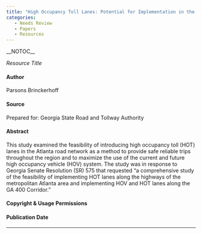 ```yaml
---
title: "High Occupancy Toll Lanes: Potential for Implementation in the Atlanta Region"
categories:
   - Needs Review
   - Papers
   - Resources
---
```


\_\_NOTOC\_\_

*Resource Title*

#### Author

Parsons Brinckerhoff

#### Source

Prepared for: Georgia State Road and Tollway Authority

#### Abstract

This study examined the feasibility of introducing high occupancy toll (HOT) lanes in the Atlanta road network as a method to provide safe reliable trips throughout the region and to maximize the use of the current and future high occupancy vehicle (HOV) system. The study was in response to Georgia Senate Resolution (SR) 575 that requested “a comprehensive study of the feasibility of implementing HOT lanes along the highways of the metropolitan Atlanta area and implementing HOV and HOT lanes along the GA 400 Corridor.”

#### Copyright & Usage Permissions

#### Publication Date

------------------------------------------------------------------------

<comments />


